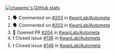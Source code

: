 [![chasemc's GitHub stats](https://github-readme-stats.vercel.app/api?username=chasemc)](https://github.com/anuraghazra/github-readme-stats)


<!--START_SECTION:activity-->
1. 🗣 Commented on [#203](https://github.com/KwanLab/Autometa/issues/203) in [KwanLab/Autometa](https://github.com/KwanLab/Autometa)
2. 🗣 Commented on [#203](https://github.com/KwanLab/Autometa/issues/203) in [KwanLab/Autometa](https://github.com/KwanLab/Autometa)
3. 💪 Opened PR [#204](https://github.com/KwanLab/Autometa/pull/204) in [KwanLab/Autometa](https://github.com/KwanLab/Autometa)
4. ❗️ Closed issue [#136](https://github.com/KwanLab/Autometa/issues/136) in [KwanLab/Autometa](https://github.com/KwanLab/Autometa)
5. ❗️ Closed issue [#146](https://github.com/KwanLab/Autometa/issues/146) in [KwanLab/Autometa](https://github.com/KwanLab/Autometa)
<!--END_SECTION:activity-->
